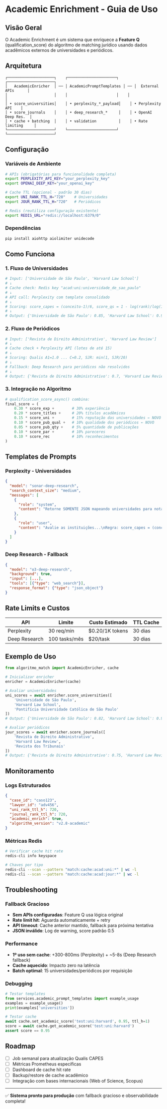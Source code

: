 # Academic Enrichment - Guia de Uso

## Visão Geral

O Academic Enrichment é um sistema que enriquece a **Feature Q** (qualification_score) do algoritmo de matching jurídico usando dados acadêmicos externos de universidades e periódicos.

## Arquitetura

```
┌─────────────────────┐    ┌──────────────────────┐    ┌─────────────────────┐
│   AcademicEnricher  │ ── │ AcademicPromptTemplates │ ── │  External APIs      │
│                     │    │                      │    │                     │
│ • score_universities│    │ • perplexity_*_payload│    │ • Perplexity API    │
│ • score_journals    │    │ • deep_research_*     │    │ • OpenAI Deep Res.  │
│ • cache + batching  │    │ • validation          │    │ • Rate limiting     │
└─────────────────────┘    └──────────────────────┘    └─────────────────────┘
```

## Configuração

### Variáveis de Ambiente

```bash
# APIs (obrigatórias para funcionalidade completa)
export PERPLEXITY_API_KEY="your_perplexity_key"
export OPENAI_DEEP_KEY="your_openai_key"

# Cache TTL (opcional - padrão 30 dias)
export UNI_RANK_TTL_H="720"    # Universidades
export JOUR_RANK_TTL_H="720"   # Periódicos

# Redis (reutiliza configuração existente)
export REDIS_URL="redis://localhost:6379/0"
```

### Dependências

```bash
pip install aiohttp aiolimiter unidecode
```

## Como Funciona

### 1. Fluxo de Universidades

```python
# Input: ['Universidade de São Paulo', 'Harvard Law School']
# ↓
# Cache check: Redis key "acad:uni:universidade_de_sao_paulo"
# ↓
# API call: Perplexity com template consolidado
# ↓
# Scoring: score_capes = (conceito-1)/6, score_qs = 1 - log(rank)/log(1000)
# ↓
# Output: {'Universidade de São Paulo': 0.85, 'Harvard Law School': 0.95}
```

### 2. Fluxo de Periódicos

```python
# Input: ['Revista de Direito Administrativo', 'Harvard Law Review']  
# ↓
# Cache check + Perplexity API (lotes de até 15)
# ↓
# Scoring: Qualis A1=1.0 ... C=0.2, SJR: min(1, SJR/20)
# ↓
# Fallback: Deep Research para periódicos não resolvidos
# ↓
# Output: {'Revista de Direito Administrativo': 0.7, 'Harvard Law Review': 0.9}
```

### 3. Integração no Algoritmo

```python
# qualification_score_async() combina:
final_score = (
    0.30 * score_exp +        # 30% experiência
    0.20 * score_titles +     # 20% títulos acadêmicos 
    0.15 * score_uni +        # 15% reputação das universidades ← NOVO
    0.10 * score_pub_qual +   # 10% qualidade dos periódicos ← NOVO
    0.05 * score_pub_qty +    # 5% quantidade de publicações
    0.10 * score_par +        # 10% pareceres
    0.10 * score_rec          # 10% reconhecimentos
)
```

## Templates de Prompts

### Perplexity - Universidades

```json
{
  "model": "sonar-deep-research",
  "search_context_size": "medium",
  "messages": [
    {
      "role": "system", 
      "content": "Retorne SOMENTE JSON mapeando universidades para nota 0‑1."
    },
    {
      "role": "user",
      "content": "Avalie as instituições...\nRegra: score_capes = (conceito‑1)/6..."
    }
  ]
}
```

### Deep Research - Fallback

```json
{
  "model": "o3-deep-research",
  "background": true,
  "input": [...],
  "tools": [{"type": "web_search"}],
  "response_format": {"type": "json_object"}
}
```

## Rate Limits e Custos

| API            | Limite          | Custo Estimado    | TTL Cache |
|----------------|-----------------|-------------------|-----------|
| Perplexity     | 30 req/min      | $0.20/1K tokens   | 30 dias   |
| Deep Research  | 100 tasks/mês   | $20/task          | 30 dias   |

## Exemplo de Uso

```python
from algoritmo_match import AcademicEnricher, cache

# Inicializar enricher
enricher = AcademicEnricher(cache)

# Avaliar universidades
uni_scores = await enricher.score_universities([
    'Universidade de São Paulo',
    'Harvard Law School', 
    'Pontifícia Universidade Católica de São Paulo'
])
# Output: {'Universidade de São Paulo': 0.82, 'Harvard Law School': 0.95, ...}

# Avaliar periódicos  
jour_scores = await enricher.score_journals([
    'Revista de Direito Administrativo',
    'Harvard Law Review',
    'Revista dos Tribunais'
])
# Output: {'Revista de Direito Administrativo': 0.75, 'Harvard Law Review': 0.92, ...}
```

## Monitoramento

### Logs Estruturados

```json
{
  "case_id": "caso123",
  "lawyer_id": "adv456", 
  "uni_rank_ttl_h": 720,
  "journal_rank_ttl_h": 720,
  "academic_enrich": true,
  "algorithm_version": "v2.8-academic"
}
```

### Métricas Redis

```bash
# Verificar cache hit rate
redis-cli info keyspace

# Chaves por tipo
redis-cli --scan --pattern "match:cache:acad:uni:*" | wc -l
redis-cli --scan --pattern "match:cache:acad:jour:*" | wc -l
```

## Troubleshooting

### Fallback Gracioso

- **Sem APIs configuradas**: Feature Q usa lógica original
- **Rate limit hit**: Aguarda automaticamente + retry
- **API timeout**: Cache anterior mantido, fallback para próxima tentativa
- **JSON inválido**: Log de warning, score padrão 0.5

### Performance

- **1º uso sem cache**: +300-800ms (Perplexity) + ~5-8s (Deep Research fallback)
- **Cache aquecido**: Impacto zero na latência
- **Batch optimal**: 15 universidades/periódicos por requisição

### Debugging

```python
# Testar templates
from services.academic_prompt_templates import example_usage
examples = example_usage()
print(examples['universities'])

# Testar cache
await cache.set_academic_score('test:uni:harvard', 0.95, ttl_h=1)  
score = await cache.get_academic_score('test:uni:harvard')
assert score == 0.95
```

## Roadmap

- [ ] Job semanal para atualização Qualis CAPES
- [ ] Métricas Prometheus específicas
- [ ] Dashboard de cache hit rate  
- [ ] Backup/restore de cache acadêmico
- [ ] Integração com bases internacionais (Web of Science, Scopus)

---

✅ **Sistema pronto para produção** com fallback gracioso e observabilidade completa! 